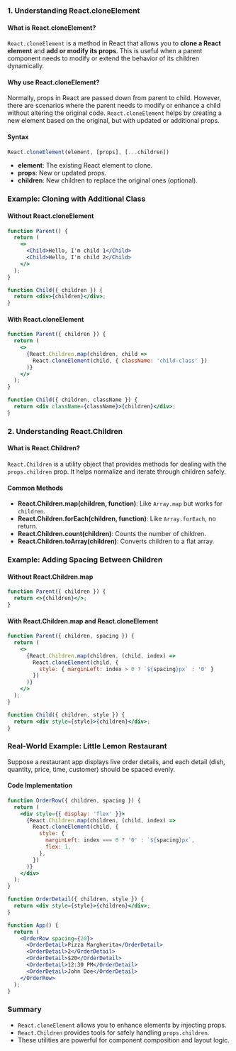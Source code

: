 ### **1. Understanding React.cloneElement**

#### **What is React.cloneElement?**

`React.cloneElement` is a method in React that allows you to **clone a React element** and **add or modify its props**. This is useful when a parent component needs to modify or extend the behavior of its children dynamically.

#### **Why use React.cloneElement?**

Normally, props in React are passed down from parent to child. However, there are scenarios where the parent needs to modify or enhance a child without altering the original code. `React.cloneElement` helps by creating a new element based on the original, but with updated or additional props.

#### **Syntax**
```jsx
React.cloneElement(element, [props], [...children])
```
- **element**: The existing React element to clone.
- **props**: New or updated props.
- **children**: New children to replace the original ones (optional).

### **Example: Cloning with Additional Class**

#### **Without React.cloneElement**
```jsx
function Parent() {
  return (
    <>
      <Child>Hello, I'm child 1</Child>
      <Child>Hello, I'm child 2</Child>
    </>
  );
}

function Child({ children }) {
  return <div>{children}</div>;
}
```

#### **With React.cloneElement**
```jsx
function Parent({ children }) {
  return (
    <>
      {React.Children.map(children, child =>
        React.cloneElement(child, { className: 'child-class' })
      )}
    </>
  );
}

function Child({ children, className }) {
  return <div className={className}>{children}</div>;
}
```

### **2. Understanding React.Children**

#### **What is React.Children?**

`React.Children` is a utility object that provides methods for dealing with the `props.children` prop. It helps normalize and iterate through children safely.

#### **Common Methods**
- **React.Children.map(children, function)**: Like `Array.map` but works for `children`.
- **React.Children.forEach(children, function)**: Like `Array.forEach`, no return.
- **React.Children.count(children)**: Counts the number of children.
- **React.Children.toArray(children)**: Converts children to a flat array.

### **Example: Adding Spacing Between Children**

#### **Without React.Children.map**
```jsx
function Parent({ children }) {
  return <>{children}</>;
}
```

#### **With React.Children.map and React.cloneElement**
```jsx
function Parent({ children, spacing }) {
  return (
    <>
      {React.Children.map(children, (child, index) =>
        React.cloneElement(child, {
          style: { marginLeft: index > 0 ? `${spacing}px` : '0' }
        })
      )}
    </>
  );
}

function Child({ children, style }) {
  return <div style={style}>{children}</div>;
}
```

### **Real-World Example: Little Lemon Restaurant**

Suppose a restaurant app displays live order details, and each detail (dish, quantity, price, time, customer) should be spaced evenly.

#### **Code Implementation**
```jsx
function OrderRow({ children, spacing }) {
  return (
    <div style={{ display: 'flex' }}>
      {React.Children.map(children, (child, index) =>
        React.cloneElement(child, {
          style: {
            marginLeft: index === 0 ? '0' : `${spacing}px`,
            flex: 1,
          },
        })
      )}
    </div>
  );
}

function OrderDetail({ children, style }) {
  return <div style={style}>{children}</div>;
}

function App() {
  return (
    <OrderRow spacing={20}>
      <OrderDetail>Pizza Margherita</OrderDetail>
      <OrderDetail>2</OrderDetail>
      <OrderDetail>$20</OrderDetail>
      <OrderDetail>12:30 PM</OrderDetail>
      <OrderDetail>John Doe</OrderDetail>
    </OrderRow>
  );
}
```

### **Summary**
- `React.cloneElement` allows you to enhance elements by injecting props.
- `React.Children` provides tools for safely handling `props.children`.
- These utilities are powerful for component composition and layout logic.